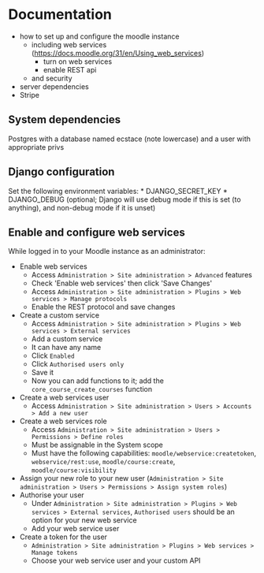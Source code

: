 # Documentation

* how to set up and configure the moodle instance
    * including web services (https://docs.moodle.org/31/en/Using_web_services)
        * turn on web services
        * enable REST api
    * and security
* server dependencies
* Stripe

## System dependencies
Postgres
    with a database named ecstace (note lowercase)
    and a user with appropriate privs

## Django configuration

Set the following environment variables:
    * DJANGO_SECRET_KEY
    * DJANGO_DEBUG (optional; Django will use debug mode if this is set (to anything), and non-debug mode if it is unset)

## Enable and configure web services

While logged in to your Moodle instance as an administrator:
* Enable web services
    * Access `Administration > Site administration > Advanced` features
    * Check 'Enable web services' then click 'Save Changes'
    * Access `Administration > Site administration > Plugins > Web services > Manage protocols`
    * Enable the REST protocol and save changes
* Create a custom service
    * Access `Administration > Site administration > Plugins > Web services > External services`
    * Add a custom service
    * It can have any name
    * Click `Enabled`
    * Click `Authorised users only`
    * Save it
    * Now you can add functions to it; add the `core_course_create_courses` function
* Create a web services user
    * Access `Administration > Site administration > Users > Accounts > Add a new user`
* Create a web services role
    * Access `Administration > Site administration > Users > Permissions > Define roles`
    * Must be assignable in the System scope
    * Must have the following capabilities: `moodle/webservice:createtoken`, `webservice/rest:use`, `moodle/course:create`, `moodle/course:visibility`
* Assign your new role to your new user (`Administration > Site administration > Users > Permissions > Assign system roles`)
* Authorise your user
    * Under `Administration > Site administration > Plugins > Web services > External services`, `Authorised users` should be an option for your new web service
    * Add your web service user
* Create a token for the user
    * `Administration > Site administration > Plugins > Web services > Manage tokens`
    * Choose your web service user and your custom API
